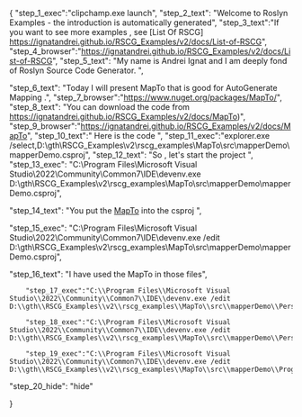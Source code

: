 {
    "step_1_exec":"clipchamp.exe launch",
    "step_2_text": "Welcome to Roslyn Examples - the introduction is automatically generated",
    "step_3_text":"If you want to see more examples , see  [List Of RSCG] https://ignatandrei.github.io/RSCG_Examples/v2/docs/List-of-RSCG",
    "step_4_browser":"https://ignatandrei.github.io/RSCG_Examples/v2/docs/List-of-RSCG",
    "step_5_text": "My name is Andrei Ignat and I am deeply fond of Roslyn Source Code Generator. ",

"step_6_text": "Today I will present MapTo  that is good for AutoGenerate Mapping .",
"step_7_browser":"https://www.nuget.org/packages/MapTo/",
"step_8_text": "You can download the code from https://ignatandrei.github.io/RSCG_Examples/v2/docs/MapTo)",
"step_9_browser":"https://ignatandrei.github.io/RSCG_Examples/v2/docs/MapTo",
"step_10_text":" Here is the code ",
"step_11_exec":"explorer.exe /select,D:\\gth\\RSCG_Examples\\v2\\rscg_examples\\MapTo\\src\\mapperDemo\\mapperDemo.csproj",
"step_12_text": "So , let's start the project ",
"step_13_exec": "C:\\Program Files\\Microsoft Visual Studio\\2022\\Community\\Common7\\IDE\\devenv.exe D:\\gth\\RSCG_Examples\\v2\\rscg_examples\\MapTo\\src\\mapperDemo\\mapperDemo.csproj",

"step_14_text": "You put the  [MapTo](https://www.nuget.org/packages/MapTo/) into the csproj ",

"step_15_exec": "C:\\Program Files\\Microsoft Visual Studio\\2022\\Community\\Common7\\IDE\\devenv.exe /edit D:\\gth\\RSCG_Examples\\v2\\rscg_examples\\MapTo\\src\\mapperDemo\\mapperDemo.csproj",

"step_16_text": "I have used the MapTo in those files",


        "step_17_exec":"C:\\Program Files\\Microsoft Visual Studio\\2022\\Community\\Common7\\IDE\\devenv.exe /edit D:\\gth\\RSCG_Examples\\v2\\rscg_examples\\MapTo\\src\\mapperDemo\\PersonDTO.cs",
    
        "step_18_exec":"C:\\Program Files\\Microsoft Visual Studio\\2022\\Community\\Common7\\IDE\\devenv.exe /edit D:\\gth\\RSCG_Examples\\v2\\rscg_examples\\MapTo\\src\\mapperDemo\\Person.cs",
    
        "step_19_exec":"C:\\Program Files\\Microsoft Visual Studio\\2022\\Community\\Common7\\IDE\\devenv.exe /edit D:\\gth\\RSCG_Examples\\v2\\rscg_examples\\MapTo\\src\\mapperDemo\\Program.cs",
    
"step_20_hide": "hide"


}